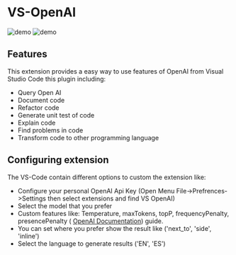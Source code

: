 # VS-OpenAI

![demo](https://github.com/fabianpro/vs-openai/tree/main/src/assets/videos/settings.gif)
![demo](https://github.com/fabianpro/vs-openai/tree/main/src/assets/videos/code.gif)

## Features

This extension provides a easy way to use features of OpenAI from Visual Studio Code this plugin including:

* Query Open AI
* Document code
* Refactor code
* Generate unit test of code
* Explain code
* Find problems in code
* Transform code to other programming language

## Configuring extension

The VS-Code contain different options to custom the extension like:

* Configure your personal OpenAI Api Key (Open Menu File->Prefrences->Settings then select extensions and find VS OpenAI)
* Select the model that you prefer
* Custom features like: Temperature, maxTokens, topP, frequencyPenalty, presencePenalty ( [OpenAI Documentation](https://beta.openai.com/docs/api-reference/files)) guide. 
* You can set where you prefer show the result like ('next_to', 'side', 'inline')
* Select the language to generate results ('EN', 'ES')